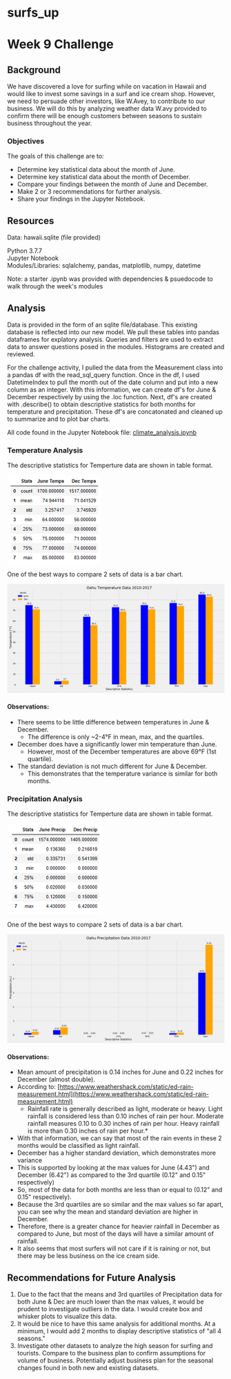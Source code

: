 # surfs_up

# Week 9 Challenge

## Background
We have discovered a love for surfing while on vacation in Hawaii and would like to invest some savings in a surf and ice cream shop.  However, we need to persuade other investors, like W.Avey, to contribute to our business.  We will do this by analyzing weather data W.avy provided to confirm there will be enough customers between seasons to sustain business throughout the year.  

### Objectives
The goals of this challenge are to:

* Determine key statistical data about the month of June.
* Determine key statistical data about the month of December.
* Compare your findings between the month of June and December.
* Make 2 or 3 recommendations for further analysis.
* Share your findings in the Jupyter Notebook.


## Resources
Data: hawaii.sqlite (file provided)

Python 3.7.7<br>
Jupyter Notebook<br>
Modules/Libraries:  sqlalchemy, pandas, matplotlib, numpy, datetime

Note:  a starter .ipynb was provided with dependencies & psuedocode to walk through the week's modules


## Analysis 
Data is provided in the form of an sqlite file/database.  This existing database is reflected into our new model.  We pull these tables into pandas dataframes for explatory analysis.  Queries and filters are used to extract data to answer questions posed in the modules.  Histograms are created and reviewed.  

For the challenge activity, I pulled the data from the Measurement class into a pandas df with the read_sql_query function.  Once in the df, I used DatetimeIndex to pull the month out of the date column and put into a new column as an integer.  With this information, we can create df's for June & December respectively by using the .loc function.  Next, df's are created with .describe() to obtain descriptive statistics for both months for temperature and precipitation.  These df's are concatonated and cleaned up to summarize and to plot bar charts.

All code found in the Jupyter Notebook file: [climate_analysis.ipynb](climate_analysis.ipynb)

### Temperature Analysis

The descriptive statistics for Temperture data are shown in table format.<br>

![](analysis/TempStats.PNG) 


One of the best ways to compare 2 sets of data is a bar chart.<br>

![](analysis/Tempschart.png) 

#### Observations:

* There seems to be little difference between temperatures in June & December.  
  * The difference is only ~2-4°F in mean, max, and the quartiles.  
* December does have a significantly lower min temperature than June.  
  * However, most of the December temperatures are above 69°F (1st quartile).
* The standard deviation is not much different for June & December.  
  * This demonstrates that the temperature variance is similar for both months.

### Precipitation Analysis

The descriptive statistics for Temperture data are shown in table format.<br>


![](analysis/PrecipStats.PNG) 


One of the best ways to compare 2 sets of data is a bar chart.<br>

![](analysis/PrecipChart.png) 

#### Observations:

* Mean amount of precipitation is 0.14 inches for June and 0.22 inches for December (almost double).  
* According to:  [https://www.weathershack.com/static/ed-rain-measurement.html](https://www.weathershack.com/static/ed-rain-measurement.html)
  * Rainfall rate is generally described as light, moderate or heavy. Light rainfall is considered less than 0.10 inches of rain per hour. Moderate rainfall measures 0.10 to 0.30 inches of rain per hour. Heavy rainfall is more than 0.30 inches of rain per hour.*
* With that information, we can say that most of the rain events in these 2 months would be classified as light rainfall.
* December has a higher standard deviation, which demonstrates more variance 
* This is supported by looking at the max values for June (4.43") and December (6.42") as compared to the 3rd quartile (0.12" and 0.15" respectively)
* So, most of the data for both months are less than or equal to (0.12" and 0.15" respectively). 
* Because the 3rd quartiles are so similar and the max values so far apart, you can see why the mean and standard deviation are higher in December.  
* Therefore, there is a greater chance for heavier rainfall in December as compared to June, but most of the days will have a similar amount of rainfall.
* It also seems that most surfers will not care if it is raining or not, but there may be less business on the ice cream side.  

## Recommendations for Future Analysis

1. Due to the fact that the means and 3rd quartiles of Precipitation data for both June & Dec are much lower than the max values, it would be prudent to investigate outliers in the data.  I would create box and whisker plots to visualize this data. 
2. It would be nice to have this same analysis for additional months.  At a minimum, I would add 2 months to display descriptive statistics of "all 4 seasons."
3. Investigate other datasets to analyze the high season for surfing and tourists.  Compare to the business plan to confirm assumptions for volume of business.  Potentially adjust business plan for the seasonal changes found in both new and existing datasets.



